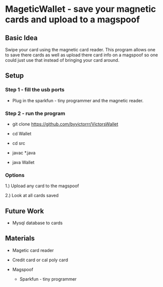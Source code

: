 # MageticWallet - save your magnetic cards and upload to a magspoof

## Basic Idea
Swipe your card using the magnetic card reader. This program allows one to save
there cards as well as upload there card info on a magspoof so one could just
use that instead of bringing your card around.

## Setup 

### Step 1 - fill the usb ports

* Plug in the sparkfun - tiny programmer and the magnetic reader.

### Step 2 - run the program

* git clone https://github.com/byvictorrr/VictorsWallet

* cd Wallet

* cd src

* javac *.java

* java Wallet

### Options

1.) Upload any card to the magspoof

2.) Look at all cards saved

## Future Work

* Mysql database to cards 

## Materials

* Magetic card reader

* Credit card or cal poly card

* Magspoof
	* Sparkfun - tiny programmer



